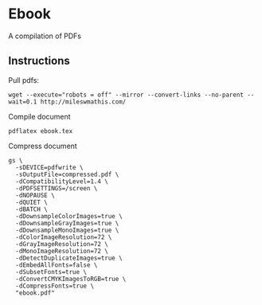 # Ebook

A compilation of PDFs

## Instructions

Pull pdfs:

```
wget --execute="robots = off" --mirror --convert-links --no-parent --wait=0.1 http://mileswmathis.com/
```

Compile document

```
pdflatex ebook.tex
```

Compress document

```
gs \
  -sDEVICE=pdfwrite \
  -sOutputFile=compressed.pdf \
  -dCompatibilityLevel=1.4 \
  -dPDFSETTINGS=/screen \
  -dNOPAUSE \
  -dQUIET \
  -dBATCH \
  -dDownsampleColorImages=true \
  -dDownsampleGrayImages=true \
  -dDownsampleMonoImages=true \
  -dColorImageResolution=72 \
  -dGrayImageResolution=72 \
  -dMonoImageResolution=72 \
  -dDetectDuplicateImages=true \
  -dEmbedAllFonts=false \
  -dSubsetFonts=true \
  -dConvertCMYKImagesToRGB=true \
  -dCompressFonts=true \
  "ebook.pdf"

```

